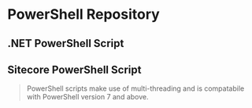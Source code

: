 # PowerShell Repository

## .NET PowerShell Script

## Sitecore PowerShell Script
> PowerShell scripts make use of multi-threading and is compatabile with PowerShell version 7 and above.
